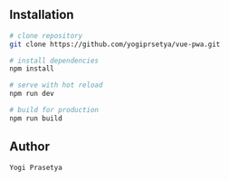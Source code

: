 ## Installation

``` bash
# clone repository
git clone https://github.com/yogiprsetya/vue-pwa.git

# install dependencies
npm install

# serve with hot reload
npm run dev

# build for production
npm run build
```

## Author
``` bash
Yogi Prasetya
```
